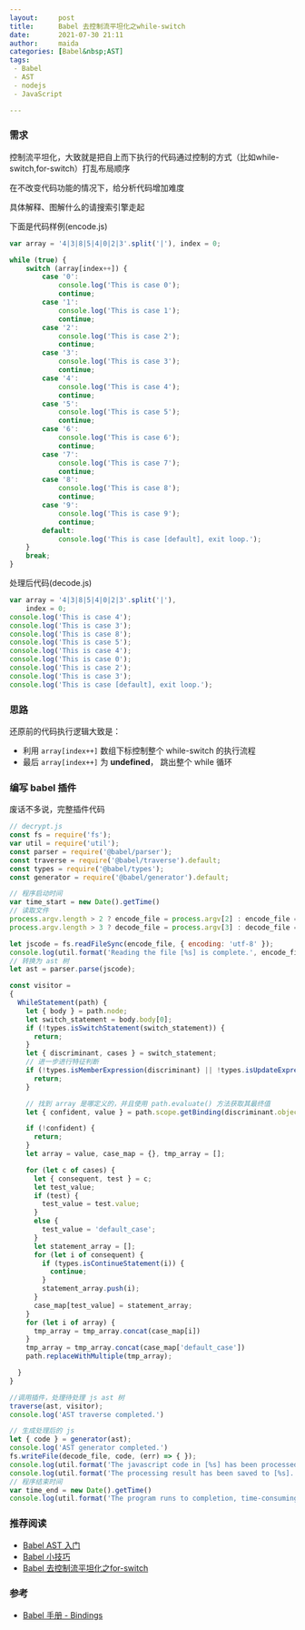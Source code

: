 ```yaml
---
layout:     post  
title:      Babel 去控制流平坦化之while-switch
date:       2021-07-30 21:11   
author:     maida  
categories: [Babel&nbsp;AST]  
tags:  
 - Babel
 - AST
 - nodejs
 - JavaScript

---
```



### 需求
控制流平坦化，大致就是把自上而下执行的代码通过控制的方式（比如while-switch,for-switch）打乱布局顺序

在不改变代码功能的情况下，给分析代码增加难度

具体解释、图解什么的请搜索引擎走起

下面是代码样例(encode.js)  
```javascript
var array = '4|3|8|5|4|0|2|3'.split('|'), index = 0;

while (true) {
    switch (array[index++]) {
        case '0':
            console.log('This is case 0');
            continue;
        case '1':
            console.log('This is case 1');
            continue;
        case '2':
            console.log('This is case 2');
            continue;
        case '3':
            console.log('This is case 3');
            continue;
        case '4':
            console.log('This is case 4');
            continue;
        case '5':
            console.log('This is case 5');
            continue;
        case '6':
            console.log('This is case 6');
            continue;
        case '7':
            console.log('This is case 7');
            continue;
        case '8':
            console.log('This is case 8');
            continue;
        case '9':
            console.log('This is case 9');
            continue;
        default:
            console.log('This is case [default], exit loop.');
    }
    break;
}
```

处理后代码(decode.js)
```javascript
var array = '4|3|8|5|4|0|2|3'.split('|'),
    index = 0;
console.log('This is case 4');
console.log('This is case 3');
console.log('This is case 8');
console.log('This is case 5');
console.log('This is case 4');
console.log('This is case 0');
console.log('This is case 2');
console.log('This is case 3');
console.log('This is case [default], exit loop.');
```

### 思路
还原前的代码执行逻辑大致是：  
- 利用 `array[index++]` 数组下标控制整个 while-switch 的执行流程
- 最后 `array[index++]` 为 **undefined**， 跳出整个 while 循环  

### 编写 babel 插件
废话不多说，完整插件代码  
```javascript
// decrypt.js
const fs = require('fs');
var util = require('util');
const parser = require('@babel/parser');
const traverse = require('@babel/traverse').default;
const types = require('@babel/types');
const generator = require('@babel/generator').default;

// 程序启动时间
var time_start = new Date().getTime()
// 读取文件
process.argv.length > 2 ? encode_file = process.argv[2] : encode_file = 'encode.js';
process.argv.length > 3 ? decode_file = process.argv[3] : decode_file = 'decode.js';

let jscode = fs.readFileSync(encode_file, { encoding: 'utf-8' });
console.log(util.format('Reading the file [%s] is complete.', encode_file))
// 转换为 ast 树
let ast = parser.parse(jscode);

const visitor =
{
  WhileStatement(path) {
    let { body } = path.node;
    let switch_statement = body.body[0];
    if (!types.isSwitchStatement(switch_statement)) {
      return;
    }
    let { discriminant, cases } = switch_statement;
    // 进一步进行特征判断
    if (!types.isMemberExpression(discriminant) || !types.isUpdateExpression(discriminant.property)) {
      return;
    }

    // 找到 array 是哪定义的，并且使用 path.evaluate() 方法获取其最终值
    let { confident, value } = path.scope.getBinding(discriminant.object.name).referencePaths[0].evaluate();

    if (!confident) {
      return;
    }
    let array = value, case_map = {}, tmp_array = [];

    for (let c of cases) {
      let { consequent, test } = c;
      let test_value;
      if (test) {
        test_value = test.value;
      }
      else {
        test_value = 'default_case';
      }
      let statement_array = [];
      for (let i of consequent) {
        if (types.isContinueStatement(i)) {
          continue;
        }
        statement_array.push(i);
      }
      case_map[test_value] = statement_array;
    }
    for (let i of array) {
      tmp_array = tmp_array.concat(case_map[i])
    }
    tmp_array = tmp_array.concat(case_map['default_case'])
    path.replaceWithMultiple(tmp_array);

  }
}

//调用插件，处理待处理 js ast 树
traverse(ast, visitor);
console.log('AST traverse completed.')

// 生成处理后的 js
let { code } = generator(ast);
console.log('AST generator completed.')
fs.writeFile(decode_file, code, (err) => { });
console.log(util.format('The javascript code in [%s] has been processed.', encode_file))
console.log(util.format('The processing result has been saved to [%s].', decode_file))
// 程序结束时间
var time_end = new Date().getTime()
console.log(util.format('The program runs to completion, time-consuming: %s s', (time_end - time_start) / 1000))
```

### 推荐阅读
- [Babel AST 入门](/2021/07/27/Babel-AST入门.html)
- [Babel 小技巧](/2021/07/28/Babel-小技巧.html)
- [Babel 去控制流平坦化之for-switch](/2021/08/01/Babel去控制流平坦化之for-switch.html)

### 参考
- [Babel 手册 - Bindings](https://github.com/jamiebuilds/babel-handbook/blob/master/translations/zh-Hans/plugin-handbook.md#bindings%E7%BB%91%E5%AE%9A)